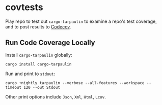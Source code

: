 # covtests
Play repo to test out `cargo-tarpaulin` to examine a repo's test coverage, and to post results to
[Codecov](https://app.codecov.io/gh/rrybarczyk/covtests).

## Run Code Coverage Locally
Install `cargo-tarpaulin` globally:
```
cargo install cargo-tarpaulin
```

Run and print to `stdout`:
```
cargo +nightly tarpaulin --verbose --all-features --workspace --timeout 120 --out Stdout
```

Other print options include `Json`, `Xml`, `Html`, `Lcov`.
